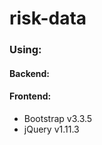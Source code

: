 # risk-data
<h3>Using:</h3>
<h4>Backend:</h4>
<ul>
</ul>
<h4>Frontend:</h4>
<ul>
	<li>Bootstrap v3.3.5</li>
	<li>jQuery v1.11.3</li>
</ul>
